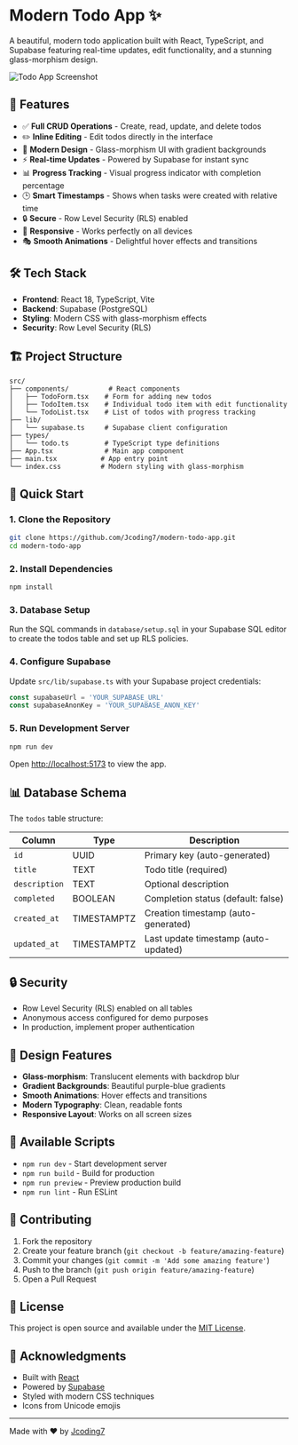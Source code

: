 # Modern Todo App ✨

A beautiful, modern todo application built with React, TypeScript, and Supabase featuring real-time updates, edit functionality, and a stunning glass-morphism design.

![Todo App Screenshot](https://via.placeholder.com/800x400/667eea/ffffff?text=Modern+Todo+App)

## 🚀 Features

- ✅ **Full CRUD Operations** - Create, read, update, and delete todos
- ✏️ **Inline Editing** - Edit todos directly in the interface
- 🎨 **Modern Design** - Glass-morphism UI with gradient backgrounds
- ⚡ **Real-time Updates** - Powered by Supabase for instant sync
- 📊 **Progress Tracking** - Visual progress indicator with completion percentage
- 🕒 **Smart Timestamps** - Shows when tasks were created with relative time
- 🔒 **Secure** - Row Level Security (RLS) enabled
- 📱 **Responsive** - Works perfectly on all devices
- 🎭 **Smooth Animations** - Delightful hover effects and transitions

## 🛠️ Tech Stack

- **Frontend**: React 18, TypeScript, Vite
- **Backend**: Supabase (PostgreSQL)
- **Styling**: Modern CSS with glass-morphism effects
- **Security**: Row Level Security (RLS)

## 🏗️ Project Structure

```
src/
├── components/          # React components
│   ├── TodoForm.tsx    # Form for adding new todos
│   ├── TodoItem.tsx    # Individual todo item with edit functionality
│   └── TodoList.tsx    # List of todos with progress tracking
├── lib/
│   └── supabase.ts     # Supabase client configuration
├── types/
│   └── todo.ts         # TypeScript type definitions
├── App.tsx             # Main app component
├── main.tsx           # App entry point
└── index.css          # Modern styling with glass-morphism
```

## 🚀 Quick Start

### 1. Clone the Repository

```bash
git clone https://github.com/Jcoding7/modern-todo-app.git
cd modern-todo-app
```

### 2. Install Dependencies

```bash
npm install
```

### 3. Database Setup

Run the SQL commands in `database/setup.sql` in your Supabase SQL editor to create the todos table and set up RLS policies.

### 4. Configure Supabase

Update `src/lib/supabase.ts` with your Supabase project credentials:

```typescript
const supabaseUrl = 'YOUR_SUPABASE_URL'
const supabaseAnonKey = 'YOUR_SUPABASE_ANON_KEY'
```

### 5. Run Development Server

```bash
npm run dev
```

Open [http://localhost:5173](http://localhost:5173) to view the app.

## 📊 Database Schema

The `todos` table structure:

| Column | Type | Description |
|--------|------|-------------|
| `id` | UUID | Primary key (auto-generated) |
| `title` | TEXT | Todo title (required) |
| `description` | TEXT | Optional description |
| `completed` | BOOLEAN | Completion status (default: false) |
| `created_at` | TIMESTAMPTZ | Creation timestamp (auto-generated) |
| `updated_at` | TIMESTAMPTZ | Last update timestamp (auto-updated) |

## 🔒 Security

- Row Level Security (RLS) enabled on all tables
- Anonymous access configured for demo purposes
- In production, implement proper authentication

## 🎨 Design Features

- **Glass-morphism**: Translucent elements with backdrop blur
- **Gradient Backgrounds**: Beautiful purple-blue gradients
- **Smooth Animations**: Hover effects and transitions
- **Modern Typography**: Clean, readable fonts
- **Responsive Layout**: Works on all screen sizes

## 📝 Available Scripts

- `npm run dev` - Start development server
- `npm run build` - Build for production
- `npm run preview` - Preview production build
- `npm run lint` - Run ESLint

## 🤝 Contributing

1. Fork the repository
2. Create your feature branch (`git checkout -b feature/amazing-feature`)
3. Commit your changes (`git commit -m 'Add some amazing feature'`)
4. Push to the branch (`git push origin feature/amazing-feature`)
5. Open a Pull Request

## 📄 License

This project is open source and available under the [MIT License](LICENSE).

## 🙏 Acknowledgments

- Built with [React](https://reactjs.org/)
- Powered by [Supabase](https://supabase.com/)
- Styled with modern CSS techniques
- Icons from Unicode emojis

---

Made with ❤️ by [Jcoding7](https://github.com/Jcoding7)